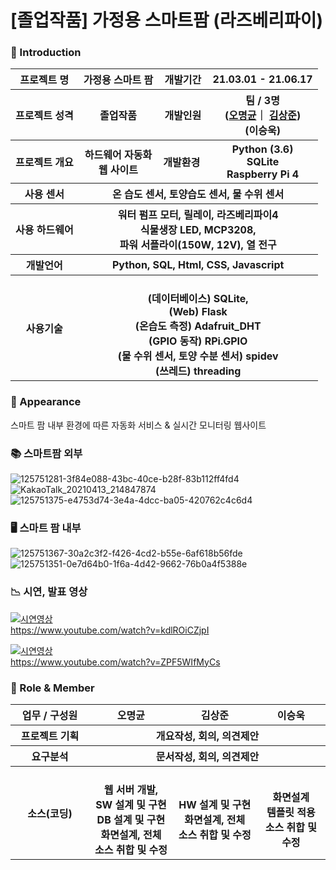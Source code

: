 # [졸업작품] 가정용 스마트팜 (라즈베리파이)



### 👋 Introduction

<table>
    <tr>
        <th>프로젝트 명 </th>
        <th>가정용 스마트 팜</th>
        <th>개발기간</th>
        <th>21.03.01 - 21.06.17</th>
    </tr>
    <tr>
        <th>프로젝트 성격</th>
        <th>졸업작품</th>
        <th>개발인원</th>
        <th>팀 / 3명<br>
          (<a href="https://github.com/ropering">오명균</a>｜
          <a href="https://github.com/SangjunDev">김상준</a>) <br>
          (<a>이승욱</a>)
      </th>
    </tr>
      <tr>
        <th>프로젝트 개요</th>
        <th>하드웨어 자동화 <br> 웹 사이트 </th>
        <th>개발환경&nbsp;</th>
        <th>Python (3.6)  <br> SQLite <br> Raspberry Pi 4 </th>
    </tr>
    <tr>
        <th>사용 센서</th>
        <th colspan="3">온 습도 센서, 토양습도 센서, 물 수위 센서 </th>
    </tr>
    <tr>
        <th>사용 하드웨어</th>
        <th colspan="3">워터 펌프 모터, 릴레이, 라즈베리파이4 <br> 
            식물생장 LED, MCP3208,<br>   
            파워 서플라이(150W, 12V), 열 전구
        </th>
    </tr>    
    <tr>
        <th>개발언어</th>
        <th colspan="3">Python, SQL, Html, CSS, Javascript</th>
    </tr>
    <tr>
        <th>사용기술</th>
        <th colspan="3">
            <br> (데이터베이스) SQLite,  
            <br> (Web) Flask
            <br> (온습도 측정) Adafruit_DHT
            <br> (GPIO 동작) RPi.GPIO
            <br> (물 수위 센서, 토양 수분 센서) spidev
            <br> (쓰레드) threading
        </th>
    </tr>
</table>

### 📼 Appearance
스마트 팜 내부 환경에 따른 자동화 서비스 & 실시간 모니터링 웹사이트


### 📚 스마트팜 외부
![125751281-3f84e088-43bc-40ce-b28f-83b112ff4fd4](https://user-images.githubusercontent.com/50795314/127452711-22e0d0b9-6c63-41cb-abf6-ce24604982ce.jpg)
![KakaoTalk_20210413_214847874](https://user-images.githubusercontent.com/50795314/127452720-0405f1f9-b5c0-438a-a73f-4084afdac57f.jpg)
![125751375-e4753d74-3e4a-4dcc-ba05-420762c4c6d4](https://user-images.githubusercontent.com/50795314/127452729-1c14e394-d475-42da-b3be-a57a7ecfcf9d.jpg)


### 🖥️ 스마트 팜 내부
![125751367-30a2c3f2-f426-4cd2-b55e-6af618b56fde](https://user-images.githubusercontent.com/50795314/127452749-58e9f0cb-4a28-4a28-9b35-7deb6e5ee9a0.jpg)
![125751351-0e7d64b0-1f6a-4d42-9662-76b0a4f5388e](https://user-images.githubusercontent.com/50795314/127453388-08f431b9-4076-4630-9471-2501ac1fd5c9.jpg)


### 📉 시연, 발표 영상
[![시연영상](http://img.youtube.com/vi/kdlROiCZjpI/0.jpg)](https://youtu.be/kdlROiCZjpI?t=0s) 
<br> https://www.youtube.com/watch?v=kdlROiCZjpI

[![시연영상](http://img.youtube.com/vi/ZPF5WIfMyCs/0.jpg)](https://youtu.be/ZPF5WIfMyCs?t=0s) 
<br> https://www.youtube.com/watch?v=ZPF5WIfMyCs

### 📑 Role & Member
<table>
    <tr>
        <th width="16%">업무 / 구성원</th>
        <th width="17%">오명균</th>
        <th width="17%">김상준</th>        
        <th width="14%">이승욱</th>        
    </tr>
    <tr>
        <th>프로젝트 기획</th>
        <th colspan="3"> <center>개요작성, 회의, 의견제안 </center> </th>
    </tr>
    <tr>
        <th>요구분석</th>
        <th colspan="3"> <center> 문서작성, 회의, 의견제안 </center> </th>
    </tr>
        <th>소스(코딩)</th>
        <th>
            <br>웹 서버 개발, 
            <br>SW 설계 및 구현
            <br>DB 설계 및 구현
            <br>화면설계, 전체
            <br>소스 취합 및 수정
        </th>
        <th>
            <br>HW 설계 및 구현
            <br>화면설계, 전체
            <br>소스 취합 및 수정
        </th>
        <th>
            <br>화면설계 <br>템플릿 적용
            <br>소스 취합 및 수정
        </th>
    </tr>
</table>